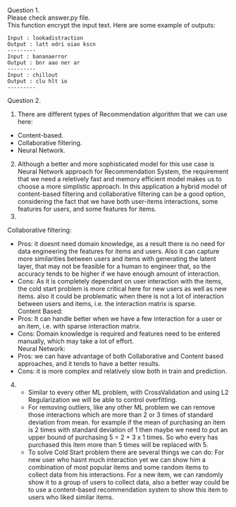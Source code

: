 Question 1.  
Please check answer.py file.  
This function encrypt the input text. Here are some example of outputs:

```
Input : lookadistraction
Output : latt odri oiao kscn
---------
Input : bananaerror
Output : bnr aao ner ar
---------
Input : chillout
Output : clu hlt io
---------
```

Question 2.  
1. There are different types of Recommendation algorithm that we can use here:  
- Content-based.  
- Collaborative filtering.  
- Neural Network.    
2. Although a better and more sophisticated model for this use case is Neural Network approach for Recommendation System, the requirement that we need a reletively fast and memory efficient model makes us to choose a more simplistic approach. In this application a hybrid model of content-based filtering and collaborative filtering can be a good option, considering the fact that we have both user-items interactions, some features for users, and some features for items.  
3.   
Collaborative filtering:   
  - Pros:   it doesnt need domain knowledge, as a result there is no need for data engineering the features for items and users. Also it can capture more similarities between users and items with generating the latent layer, that may not be feasible for a human to engineer that, so the accuracy tends to be higher if we have enough amount of interaction.   
  - Cons:   As it is completely dependant on user interaction with the items, the cold start problem is more critical here for new users as well as new items. also it could be problematic when there is not a lot of interaction between users and items, i.e. the interaction matrix is sparse.   
  Content Based:  
  - Pros:   It can handle better when we have a few interaction for a user or an item, i.e. with sparse interaction matrix.    
  - Cons:   Domain knowledge is required and features need to be entered manually, which may take a lot of effort.   
  Neural Network:  
  - Pros: we can have advantage of both Collaborative and Content based approaches, and it tends to have a better results.   
  - Cons: it is more complex and relatively slow both in train and prediction.
   
4.      
   - Similar to every other ML problem, with CrossValidation and using L2 Regularization we will be able to control overfitting.   
   - For removing outliers, like any other ML problem we can remove those interactions which are more than 2 or 3 times of standard deviation from mean. for example if the mean of purchasing an item is 2 times with standard deviation of 1 then maybe we need to put an upper bound of purchasing 5 = 2 + 3 x 1  times. So who every has purchased this item more than 5 times will be replaced with 5.    
   - To solve Cold Start problem there are several things we can do:  For new user who hasnt much interaction yet we can show him a combination of most popular items and some random items to collect data from his interactions. For a new item, we can randomly show it to a group of users to collect data, also a better way could be to use a content-based recommendation system to show this item to users who liked similar items.
